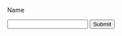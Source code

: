 Name
<html>
<head>
</head>
<body>
<form action="https://takajo-soft36.github.io/RPG-rogin/rogin.md" method="get">
<input type="text" name="t">
<input type="hidden" name="h">
<input type="submit">
</form>
</body>
</html>
